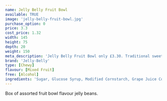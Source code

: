 ```yaml
---
name: Jelly Belly Fruit Bowl
available: TRUE
image: 'jelly-belly-fruit-bowl.jpg'
purchase_option: 0
price: 3.3
cost_price: 1.32
width: 145
height: 75
depth: 20
weight: 150
meta_description: 'Jelly Belly Fruit Bowl only £3.30. Traditional sweets and more at Humbugs Confectionery Store. Specialists in satisfying your sweet tooth!'
brand: 'Jelly-Belly'
type: [Chewy]
flavour: [Mixed Fruit]
free: [Alcohol]
ingredients: 'Sugar, Glucose Syrup, Modified Cornstarch, Grape Juice Concentrate, Raspberry Puree, Acidity Regulators (E270, E296, E297, E325, E330, E331), Flavourings, Peach Puree Concentrate, Blueberry Puree, Plum Juice Concentrate, Banana Puree, Lemon Puree, Apple Juice Concentrate, Coconut, Pear Juice Concentrate, Colours (E100, E102 [Tartazine], E110, E129, E132, E133, E150D, E171), Glazing Agents, (E901, E903, E904), Tangerine Juice Concentrate, Watermelon Juice Concentrate, Grapefruit Juice Concentrate, Cherry Juice Concentrate, Lime Juice Concentrate, Ascorbic Acid, Tapioca Dextrin'
---
```

Box of assorted fruit bowl flavour jelly beans.